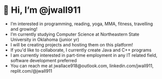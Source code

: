 <h1> 👋 Hi, I’m @jwall911</h1>
<ul>
  <li> I’m interested in programming, reading, yoga, MMA, fitness, travelling and growing!</li>
<li> I’m currently studying Computer Science at Northeastern State University in Oklahoma (junior yr)</li>
  <li> I will be creating projects and hosting them on this platform!</li>
  <li> If you'd like to collaborate, I currently create Java and C++ programs</li>
  <li> I am currently interested in part-time employment in any IT related field, software development preferred</li>
  <li> You can reach me at jwallace918@outlook.com, linkedin.com/jwall911, replit.com/@jwall911</li>
  </ul>
<!---
jwall911/jwall911 is a ✨ special ✨ repository because its `README.md` (this file) appears on your GitHub profile.
You can click the Preview link to take a look at your changes.
--->
